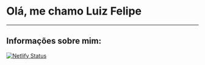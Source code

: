 # Olá, me chamo Luiz Felipe

---

Informações sobre mim:
---
[![Netlify Status](https://api.netlify.com/api/v1/badges/db390fe2-c1c9-4441-96c3-07c8412782d1/deploy-status)](https://app.netlify.com/sites/estelarbot/deploys)
